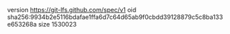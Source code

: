 version https://git-lfs.github.com/spec/v1
oid sha256:9934b2e5116bdafae1ffa6d7c64d65ab9f0cbdd39128879c5c8ba133e653268a
size 1530023

